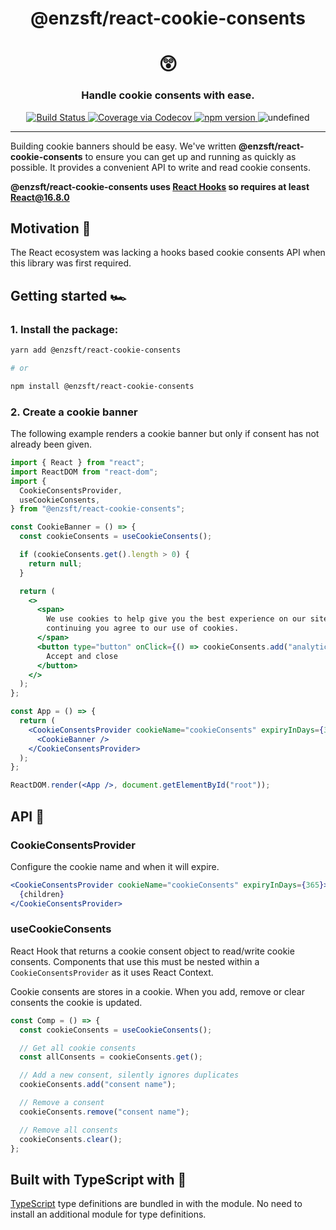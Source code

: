<div align="center">
  <h1>@enzsft/react-cookie-consents</h1>
  <h1>😲</h1>
  <h3>Handle cookie consents with ease.</h3>
  <a href='https://travis-ci.org/enzsft/react-cookie-consents'>
    <img src="https://travis-ci.org/enzsft/react-cookie-consents.svg?branch=master" alt="Build Status" />
  </a>
  <a href="https://codecov.io/github/enzsft/react-cookie-consents?branch=master">
    <img src="https://codecov.io/github/enzsft/react-cookie-consents/coverage.svg?branch=master" alt="Coverage via Codecov" />
  </a>
  <a href="https://www.npmjs.com/package/@enzsft/react-cookie-consents">
    <img src="https://badge.fury.io/js/%40enzsft%2Freact-cookie-consents.svg" alt="npm version">
  </a>
  <img alt="undefined" src="https://img.shields.io/github/languages/top/enzsft/react-cookie-consents.svg?style=flat">
</div>
<hr />

Building cookie banners should be easy. We've written **@enzsft/react-cookie-consents** to ensure you can get up and running as quickly as possible. It provides a convenient API to write and read cookie consents.

**@enzsft/react-cookie-consents uses [React Hooks](https://reactjs.org/docs/hooks-overview.html) so requires at least React@16.8.0**

## Motivation 🧐

The React ecosystem was lacking a hooks based cookie consents API when this library was first required.

## Getting started 🏎

### 1. Install the package:

```bash
yarn add @enzsft/react-cookie-consents

# or

npm install @enzsft/react-cookie-consents
```

### 2. Create a cookie banner

The following example renders a cookie banner but only if consent has not already been given.

```jsx
import { React } from "react";
import ReactDOM from "react-dom";
import {
  CookieConsentsProvider,
  useCookieConsents,
} from "@enzsft/react-cookie-consents";

const CookieBanner = () => {
  const cookieConsents = useCookieConsents();

  if (cookieConsents.get().length > 0) {
    return null;
  }

  return (
    <>
      <span>
        We use cookies to help give you the best experience on our site. By
        continuing you agree to our use of cookies.
      </span>
      <button type="button" onClick={() => cookieConsents.add("analytics")}>
        Accept and close
      </button>
    </>
  );
};

const App = () => {
  return (
    <CookieConsentsProvider cookieName="cookieConsents" expiryInDays={365}>
      <CookieBanner />
    </CookieConsentsProvider>
  );
};

ReactDOM.render(<App />, document.getElementById("root"));
```

## API 🌳

### CookieConsentsProvider

Configure the cookie name and when it will expire.

```jsx
<CookieConsentsProvider cookieName="cookieConsents" expiryInDays={365}>
  {children}
</CookieConsentsProvider>
```

### useCookieConsents

React Hook that returns a cookie consent object to read/write cookie consents. Components that use this must be nested within a `CookieConsentsProvider` as it uses React Context.

Cookie consents are stores in a cookie. When you add, remove or clear consents the cookie is updated.

```jsx
const Comp = () => {
  const cookieConsents = useCookieConsents();

  // Get all cookie consents
  const allConsents = cookieConsents.get();

  // Add a new consent, silently ignores duplicates
  cookieConsents.add("consent name");

  // Remove a consent
  cookieConsents.remove("consent name");

  // Remove all consents
  cookieConsents.clear();
};
```

## Built with TypeScript with 💖

[TypeScript](https://www.typescriptlang.org/) type definitions are bundled in with the module. No need to install an additional module for type definitions.
